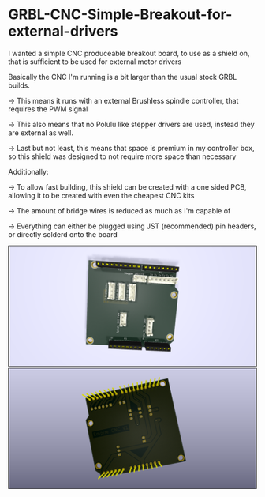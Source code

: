 # GRBL-CNC-Simple-Breakout-for-external-drivers
I wanted a simple CNC produceable breakout board, to use as a shield on, that is sufficient to be used for external motor drivers

Basically the CNC I'm running is a bit larger than the usual stock GRBL builds.

-> This means it runs with an external Brushless spindle controller, that requires the PWM signal

-> This also means that no Polulu like stepper drivers are used, instead they are external as well.

-> Last but not least, this means that space is premium in my controller box, so this shield was designed to not require more space than necessary

Additionally:

-> To allow fast building, this shield can be created with a one sided PCB, allowing it to be created with even the cheapest CNC kits

-> The amount of bridge wires is reduced as much as I'm capable of

-> Everything can either be plugged using JST (recommended) pin headers, or directly solderd onto the board


![alt text](https://github.com/empirephoenix/GRBL-CNC-Simple-Breakout-for-external-drivers/raw/master/front.png)
![alt text](https://github.com/empirephoenix/GRBL-CNC-Simple-Breakout-for-external-drivers/raw/master/back.png)
